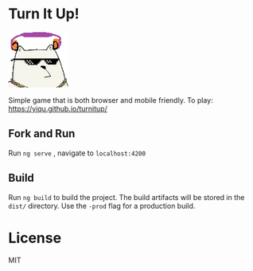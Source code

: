 # Turn It Up!

![caticon](https://github.com/yiqu/turnitup/blob/master/src/caticon.png?raw=true "W.B.")

Simple game that is both browser and mobile friendly. To play: https://yiqu.github.io/turnitup/

## Fork and Run

Run `ng serve` , navigate to `localhost:4200`

## Build

Run `ng build` to build the project. The build artifacts will be stored in the `dist/` directory. Use the `-prod` flag for a production build.

# License

MIT


